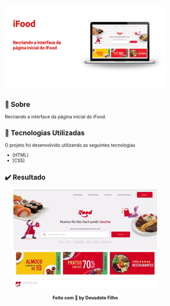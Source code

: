 <h1 align="center">
  <img src="/github/logo.png">
<br>

<a id="sobre"></a>

## :bookmark: Sobre

Recriando a interface da página inicial do iFood.

## :rocket: Tecnologias Utilizadas

O projeto foi desenvolvido utilizando as seguintes tecnologias

- [HTML]
- [CSS]

## :heavy_check_mark: Resultado

<h4 align="center">
    <img alt="Home" title="#home" width="450px" src="github/gif.gif">
</h4>

<h4 align="center">
    Feito com 💜 by Deusdete Filho</a>
</h4>
